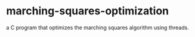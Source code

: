 # marching-squares-optimization
a C program that optimizes the marching squares algorithm using threads.
